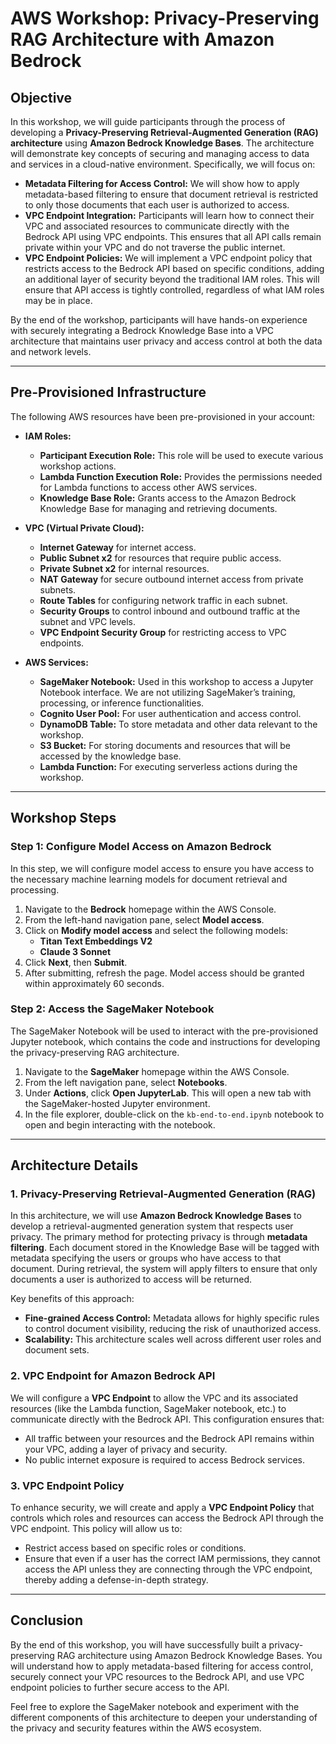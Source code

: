 # AWS Workshop: Privacy-Preserving RAG Architecture with Amazon Bedrock

## Objective

In this workshop, we will guide participants through the process of developing a **Privacy-Preserving Retrieval-Augmented Generation (RAG) architecture** using **Amazon Bedrock Knowledge Bases**. The architecture will demonstrate key concepts of securing and managing access to data and services in a cloud-native environment. Specifically, we will focus on:

- **Metadata Filtering for Access Control:** We will show how to apply metadata-based filtering to ensure that document retrieval is restricted to only those documents that each user is authorized to access.
- **VPC Endpoint Integration:** Participants will learn how to connect their VPC and associated resources to communicate directly with the Bedrock API using VPC endpoints. This ensures that all API calls remain private within your VPC and do not traverse the public internet.
- **VPC Endpoint Policies:** We will implement a VPC endpoint policy that restricts access to the Bedrock API based on specific conditions, adding an additional layer of security beyond the traditional IAM roles. This will ensure that API access is tightly controlled, regardless of what IAM roles may be in place.

By the end of the workshop, participants will have hands-on experience with securely integrating a Bedrock Knowledge Base into a VPC architecture that maintains user privacy and access control at both the data and network levels.

---

## Pre-Provisioned Infrastructure

The following AWS resources have been pre-provisioned in your account:

- **IAM Roles:**
  - **Participant Execution Role:** This role will be used to execute various workshop actions.
  - **Lambda Function Execution Role:** Provides the permissions needed for Lambda functions to access other AWS services.
  - **Knowledge Base Role:** Grants access to the Amazon Bedrock Knowledge Base for managing and retrieving documents.

- **VPC (Virtual Private Cloud):**
  - **Internet Gateway** for internet access.
  - **Public Subnet x2** for resources that require public access.
  - **Private Subnet x2** for internal resources.
  - **NAT Gateway** for secure outbound internet access from private subnets.
  - **Route Tables** for configuring network traffic in each subnet.
  - **Security Groups** to control inbound and outbound traffic at the subnet and VPC levels.
  - **VPC Endpoint Security Group** for restricting access to VPC endpoints.

- **AWS Services:**
  - **SageMaker Notebook:** Used in this workshop to access a Jupyter Notebook interface. We are not utilizing SageMaker’s training, processing, or inference functionalities.
  - **Cognito User Pool:** For user authentication and access control.
  - **DynamoDB Table:** To store metadata and other data relevant to the workshop.
  - **S3 Bucket:** For storing documents and resources that will be accessed by the knowledge base.
  - **Lambda Function:** For executing serverless actions during the workshop.

---

## Workshop Steps

### Step 1: Configure Model Access on Amazon Bedrock

In this step, we will configure model access to ensure you have access to the necessary machine learning models for document retrieval and processing.

1. Navigate to the **Bedrock** homepage within the AWS Console.
2. From the left-hand navigation pane, select **Model access**.
3. Click on **Modify model access** and select the following models:
   - **Titan Text Embeddings V2**
   - **Claude 3 Sonnet**
4. Click **Next**, then **Submit**.
5. After submitting, refresh the page. Model access should be granted within approximately 60 seconds.

### Step 2: Access the SageMaker Notebook

The SageMaker Notebook will be used to interact with the pre-provisioned Jupyter notebook, which contains the code and instructions for developing the privacy-preserving RAG architecture.

1. Navigate to the **SageMaker** homepage within the AWS Console.
2. From the left navigation pane, select **Notebooks**.
3. Under **Actions**, click **Open JupyterLab**. This will open a new tab with the SageMaker-hosted Jupyter environment.
4. In the file explorer, double-click on the `kb-end-to-end.ipynb` notebook to open and begin interacting with the notebook.

---

## Architecture Details

### 1. Privacy-Preserving Retrieval-Augmented Generation (RAG)

In this architecture, we will use **Amazon Bedrock Knowledge Bases** to develop a retrieval-augmented generation system that respects user privacy. The primary method for protecting privacy is through **metadata filtering**. Each document stored in the Knowledge Base will be tagged with metadata specifying the users or groups who have access to that document. During retrieval, the system will apply filters to ensure that only documents a user is authorized to access will be returned.

Key benefits of this approach:

- **Fine-grained Access Control:** Metadata allows for highly specific rules to control document visibility, reducing the risk of unauthorized access.
- **Scalability:** This architecture scales well across different user roles and document sets.

### 2. VPC Endpoint for Amazon Bedrock API

We will configure a **VPC Endpoint** to allow the VPC and its associated resources (like the Lambda function, SageMaker notebook, etc.) to communicate directly with the Bedrock API. This configuration ensures that:

- All traffic between your resources and the Bedrock API remains within your VPC, adding a layer of privacy and security.
- No public internet exposure is required to access Bedrock services.

### 3. VPC Endpoint Policy

To enhance security, we will create and apply a **VPC Endpoint Policy** that controls which roles and resources can access the Bedrock API through the VPC endpoint. This policy will allow us to:

- Restrict access based on specific roles or conditions.
- Ensure that even if a user has the correct IAM permissions, they cannot access the API unless they are connecting through the VPC endpoint, thereby adding a defense-in-depth strategy.

---

## Conclusion

By the end of this workshop, you will have successfully built a privacy-preserving RAG architecture using Amazon Bedrock Knowledge Bases. You will understand how to apply metadata-based filtering for access control, securely connect your VPC resources to the Bedrock API, and use VPC endpoint policies to further secure access to the API.

Feel free to explore the SageMaker notebook and experiment with the different components of this architecture to deepen your understanding of the privacy and security features within the AWS ecosystem.
